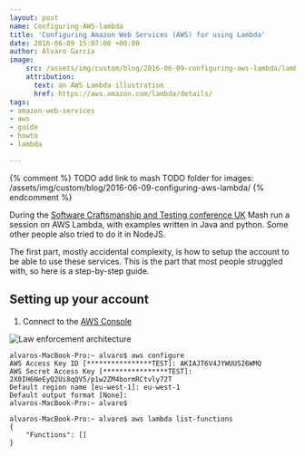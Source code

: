 ```yaml
---
layout: post
name: Configuring-AWS-lambda 
title: 'Configuring Amazon Web Services (AWS) for using Lambda'
date: 2016-06-09 15:07:00 +00:00
author: Alvaro Garcia
image:
    src: /assets/img/custom/blog/2016-06-09-configuring-aws-lambda/lambda-logo.png
    attribution:
      text: an AWS Lambda illustration
      href: https://aws.amazon.com/lambda/details/
tags:
- amazon-web-services
- aws
- guide
- howto
- lambda

---
```


{% comment %}
    TODO add link to mash
    TODO folder for images: /assets/img/custom/blog/2016-06-09-configuring-aws-lambda/
{% endcomment %}

During the  [Software Craftsmanship and Testing conference UK](http://socratesuk.org/index.html) Mash run a session on AWS Lambda, with examples written in Java and python. Some other people also tried to do it in NodeJS.

The first part, mostly accidental complexity, is how to setup the account to be able to use these services. This is the part that most people struggled with, so here is a step-by-step guide.

## Setting up your account

 1. Connect to the [AWS Console][AWS Console]

<img src="/assets/img/custom/blog/law_enforcement.png" alt="Law enforcement architecture" title="Law enforcement architecture" class="img img-center img-responsive style-screengrab">

````
alvaros-MacBook-Pro:~ alvaro$ aws configure
AWS Access Key ID [****************TEST]: AKIAJT6V4JYWUUS26WMQ
AWS Secret Access Key [****************TEST]: 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
Default region name [eu-west-1]: eu-west-1
Default output format [None]: 
alvaros-MacBook-Pro:~ alvaro$ 
````

````
alvaros-MacBook-Pro:~ alvaro$ aws lambda list-functions
{
    "Functions": []
}
````


[AWS Console]: https://console.aws.amazon.com
